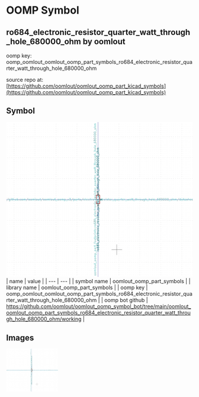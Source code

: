 # OOMP Symbol  
## ro684_electronic_resistor_quarter_watt_through_hole_680000_ohm  by oomlout  
  
oomp key: oomp_oomlout_oomlout_oomp_part_symbols_ro684_electronic_resistor_quarter_watt_through_hole_680000_ohm  
  
source repo at: [https://github.com/oomlout/oomlout_oomp_part_kicad_symbols](https://github.com/oomlout/oomlout_oomp_part_kicad_symbols)  
## Symbol  
  
[![working.png](working_600.png)](working.png)  
| name | value | 
| --- | --- | 
| symbol name | oomlout_oomp_part_symbols | 
| library name | oomlout_oomp_part_symbols | 
| oomp key | oomp_oomlout_oomlout_oomp_part_symbols_ro684_electronic_resistor_quarter_watt_through_hole_680000_ohm | 
| oomp bot github | https://github.com/oomlout/oomlout_oomp_symbol_bot/tree/main/oomlout_oomlout_oomp_part_symbols_ro684_electronic_resistor_quarter_watt_through_hole_680000_ohm/working | 
## Images  
  
[![working.png](working_140.png)](working.png)  
